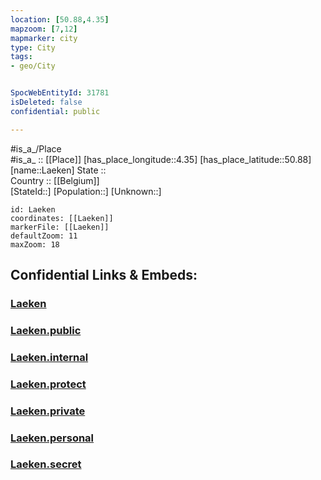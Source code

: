 ```yaml
---
location: [50.88,4.35] 
mapzoom: [7,12] 
mapmarker: city 
type: City
tags:
- geo/City


SpocWebEntityId: 31781
isDeleted: false
confidential: public

---
```

#is_a_/Place  
#is_a_ :: [[Place]] 
[has_place_longitude::4.35] 
[has_place_latitude::50.88] 
[name::Laeken] 
State ::  
Country :: [[Belgium]]  
[StateId::] 
[Population::] 
[Unknown::] 


```leaflet
id: Laeken
coordinates: [[Laeken]] 
markerFile: [[Laeken]] 
defaultZoom: 11 
maxZoom: 18
```


## Confidential Links & Embeds: 

### [Laeken](/_Standards/Earth/Continent/Europe/Europe~West/Belgium/Regions~Belgium/Brussels,Region/City/Laeken.md) 

### [Laeken.public](/_public/Earth/Continent/Europe/Europe~West/Belgium/Regions~Belgium/Brussels,Region/City/Laeken.public.md) 

### [Laeken.internal](/_internal/Earth/Continent/Europe/Europe~West/Belgium/Regions~Belgium/Brussels,Region/City/Laeken.internal.md) 

### [Laeken.protect](/_protect/Earth/Continent/Europe/Europe~West/Belgium/Regions~Belgium/Brussels,Region/City/Laeken.protect.md) 

### [Laeken.private](/_private/Earth/Continent/Europe/Europe~West/Belgium/Regions~Belgium/Brussels,Region/City/Laeken.private.md) 

### [Laeken.personal](/_personal/Earth/Continent/Europe/Europe~West/Belgium/Regions~Belgium/Brussels,Region/City/Laeken.personal.md) 

### [Laeken.secret](/_secret/Earth/Continent/Europe/Europe~West/Belgium/Regions~Belgium/Brussels,Region/City/Laeken.secret.md)

